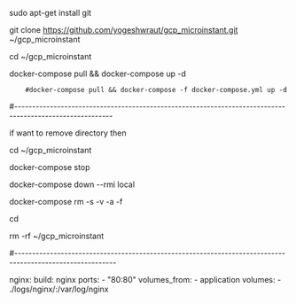 
sudo apt-get install git

git clone https://github.com/yogeshwraut/gcp_microinstant.git ~/gcp_microinstant

cd ~/gcp_microinstant

docker-compose pull && docker-compose up -d

        #docker-compose pull && docker-compose -f docker-compose.yml up -d

#---------------------------------------------------------------------------------------------------------

if want to remove directory then

cd ~/gcp_microinstant

docker-compose stop

docker-compose down --rmi local

docker-compose rm -s -v -a -f

cd

 rm -rf ~/gcp_microinstant

#----------------------------------------------------------------------------------------------------------

 nginx:
        build: nginx
        ports:
          - "80:80"
        volumes_from:
          - application
        volumes:
          - ./logs/nginx/:/var/log/nginx


